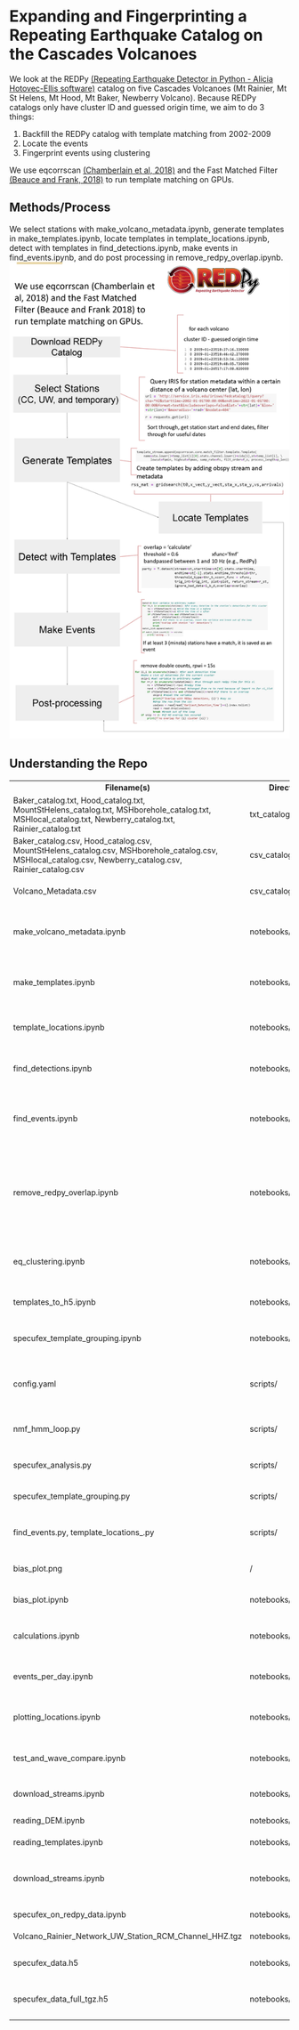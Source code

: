 # Expanding and Fingerprinting a Repeating Earthquake Catalog on the Cascades Volcanoes

We look at the REDPy <a href="https://github.com/ahotovec/REDPy">(Repeating Earthquake Detector in Python - Alicia Hotovec-Ellis software)</a> catalog on five Cascades Volcanoes (Mt Rainier, Mt St Helens, Mt Hood, Mt Baker, Newberry Volcano). Because REDPy catalogs only have cluster ID and guessed origin time, we aim to do 3 things:


1. Backfill the REDPy catalog with template matching from 2002-2009
2. Locate the events 
3. Fingerprint events using clustering

We use eqcorrscan <a href="https://www.dropbox.com/s/rscu5odvn1bbr2s/Chamberlain18.pdf?dl=0">(Chamberlain et al, 2018)</a>  and the Fast Matched Filter <a href="https://doi.org/10.1785/0220170181">(Beauce and Frank, 2018)</a> to run template matching on GPUs.

<h2>Methods/Process</h2>
We select stations with make_volcano_metadata.ipynb, generate templates in make_templates.ipynb, locate templates in template_locations.ipynb, detect with templates in find_detections.ipynb, make events in find_events.ipynb, and do post processing in remove_redpy_overlap.ipynb.
<img src="methods.jpg" alt="Methods Flowchart">

<h2>Understanding the Repo</h2>
<table>
  <tr>
    <th>Filename(s)</th>
    <th>Directory</th>
    <th>Description</th>
  </tr>
  <tr>
    <td>Baker_catalog.txt, Hood_catalog.txt, MountStHelens_catalog.txt, MSHborehole_catalog.txt, MSHlocal_catalog.txt, Newberry_catalog.txt, Rainier_catalog.txt</td>
    <td>txt_catalogs/</td>
    <td>REDPy catalogs as they were downloaded</td>
  </tr>
  <tr>
    <td>Baker_catalog.csv, Hood_catalog.csv, MountStHelens_catalog.csv, MSHborehole_catalog.csv, MSHlocal_catalog.csv, Newberry_catalog.csv, Rainier_catalog.csv</td>
    <td>csv_catalogs/</td>
    <td>REDPy catalogs as CSVs with column titles</td>
  </tr>
  <tr>
    <td>Volcano_Metadata.csv</td>
    <td>csv_catalogs/</td>
    <td>Contains metadata for stations used on all volcanoes, created in make_volcano_metadata</td>
  </tr>
  <tr>
    <td>make_volcano_metadata.ipynb</td>
    <td>notebooks/</td>
    <td>Queries IRIS for station metadata in a certain radius of volcano center and sorts through to find useful stations, creates Volcano_Metadata.csv</td>
  </tr>
  <tr>
    <td>make_templates.ipynb</td>
    <td>notebooks/</td>
    <td>Pulls waveforms from stations in Volcano_Metadata, stacks them, and creates template from stack. Creates .tgz files of station templates.</td>
  </tr>
  <tr>
    <td>template_locations.ipynb</td>
    <td>notebooks/</td>
    <td>Finds template locations with gridsearch model. Arrivals are estimated by cross correlation shift. Saves to CSV.</td>
  </tr>
  <tr>
    <td>find_detections.ipynb</td>
    <td>notebooks/</td>
    <td>Runs templates across each station 2002-2021 to find detections. Creates CSVs of detections.</td>
  </tr>
  <tr>
    <td>find_events.ipynb</td>
    <td>notebooks/</td>
    <td>Looks at detection CSVs to check overlap in cluster and time to at minsta (minimum number of stations, varies by volcano) stations find events. Creates 1 CSV per volcano per year.</td>
  </tr>
  <tr>
    <td>remove_redpy_overlap.ipynb</td>
    <td>notebooks/</td>
    <td>Looks at event CSVs to remove events +-15 s from REDPy catalog times of the same cluster. These are assumed to be REDPy events. Adds Locations from CSV (created in template_locations.ipynb) to create final output catalogs of backfilled events.</td>
  </tr>
  <tr>
    <td>eq_clustering.ipynb</td>
    <td>notebooks/</td>
    <td>Clustering templates with EQcorrscan's cluster() function. This method was found to be ineffective and new methods are being tested.</td>
  </tr>
  <tr>
    <td>templates_to_h5.ipynb</td>
    <td>notebooks/</td>
    <td>Creates h5 versions of templates. In progress. May not be used in the future.</td>
  </tr>
  <tr>
    <td>specufex_template_grouping.ipynb</td>
    <td>notebooks/</td>
    <td>Using <a href="https://github.com/Specufex/specufex">specufex</a> as an option for clustering of templates to identify event types (icequake, rockslide, etc.)</td>
  </tr>
  <tr>
    <td>config.yaml</td>
    <td>scripts/</td>
    <td>Config file to be able to change parameters on mulitple notebooks at the same time. Contains descriptions and values of important variables.</td>
  </tr>
  <tr>
    <td>nmf_hmm_loop.py</td>
    <td>scripts/</td>
    <td>Script to find nmf and hmm data from specufex, save to h5 file for later use, allowing not having to run nmf and hmm each time.</td>
  </tr>
  <tr>
    <td>specufex_analysis.py</td>
    <td>scripts/</td>
    <td>Script to find confidence intervals for various Kmeans groupings from specufex fingerprints.</td>
  </tr>
  <tr>
    <td>specufex_template_grouping.py</td>
    <td>scripts/</td>
    <td>Script of notebook specufex_template_grouping.ipynb for running.</td>
  </tr>
  <tr>
    <td>find_events.py, template_locations_.py</td>
    <td>scripts/</td>
    <td>Scripts of notebooks find_events.ipynb and template_locations.ipynb for running.</td>
  </tr>
  <tr>
    <td>bias_plot.png</td>
    <td>/</td>
    <td>Plot of station duration 2002-2021. Shows temporal bias. Created in bias_plot.ipynb</td>
  </tr>
  <tr>
    <td>bias_plot.ipynb</td>
    <td>notebooks/plots/</td>
    <td>Finds and plots station duration 2002-2021 to show temporal bias. Creates bias_plot.png</td>
  </tr>
  <tr>
    <td>calculations.ipynb</td>
    <td>notebooks/plots/</td>
    <td>Estimates some numbers like number of waveforms used to make templates or total number of cross correlations.</td>
  </tr>
  <tr>
    <td>events_per_day.ipynb</td>
    <td>notebooks/plots/</td>
    <td>Creates plot of events per day 2002-2022 for REDPy events, backfilled events, and PNSN events in same area.</td>
  </tr>
  <tr>
    <td>plotting_locations.ipynb</td>
    <td>notebooks/plots/</td>
    <td>Creates DEM plot of REDPy template locations, PNSN events in same area, stations used for volcano, and volcano center.</td>
  </tr>
  <tr>
    <td>test_and_wave_compare.ipynb</td>
    <td>notebooks/plots/</td>
    <td>Creates plots to look at similarity of waveforms. Also used for visual testing. Has not been updated in a while.</td>
  </tr>
  <tr>
    <td>download_streams.ipynb</td>
    <td>notebooks/tutorials/</td>
    <td>Tutorial notebook for downloading obspy streams. Not currently used.</td>
  </tr>
  <tr>
    <td>reading_DEM.ipynb</td>
    <td>notebooks/tutorials/</td>
    <td>Tutorial notebook for aquiring and plotting DEM dat.</td>
  </tr>
  <tr>
    <td>reading_templates.ipynb</td>
    <td>notebooks/tutorials/</td>
    <td>Tutorial notebook for reading .tgz files and working with templates.</td>
  </tr>
  <tr>
    <td>download_streams.ipynb</td>
    <td>notebooks/tutorials/</td>
    <td>To save streams to siletzia for faster calling on run_detections scripts. No longer used, downloading data took up too much storage</td>
  </tr>
  <tr>
    <td>specufex_on_redpy_data.ipynb</td>
    <td>notebooks/tutorials/</td>
    <td>To use specufex on redpy templates to group them.</td>
  </tr>
  <tr>
    <td>Volcano_Rainier_Network_UW_Station_RCM_Channel_HHZ.tgz</td>
    <td>notebooks/tutorials/</td>
    <td>tgz file used in specufex_on_redpy_data.ipynb</td>
  </tr>
  <tr>
    <td>specufex_data.h5</td>
    <td>notebooks/tutorials/</td>
    <td>h5 file with waveforms and template names, used in specufex_on_redpy_data.ipynb</td>
  </tr>
  <tr>
    <td>specufex_data_full_tgz.h5</td>
    <td>notebooks/tutorials/</td>
    <td>h5 file with waveforms, template names, Vs, hmm_EB, and fingerprints used in specufex_on_redpy_data.ipynb</td>
  </tr>
</table>
